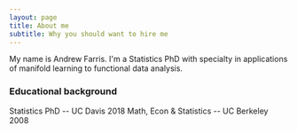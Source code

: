 ```yaml
---
layout: page
title: About me
subtitle: Why you should want to hire me
---
```


My name is Andrew Farris. I'm a Statistics PhD with specialty in applications of manifold learning to functional data analysis.

### Educational background
Statistics PhD -- UC Davis 2018
Math, Econ & Statistics -- UC Berkeley 2008
